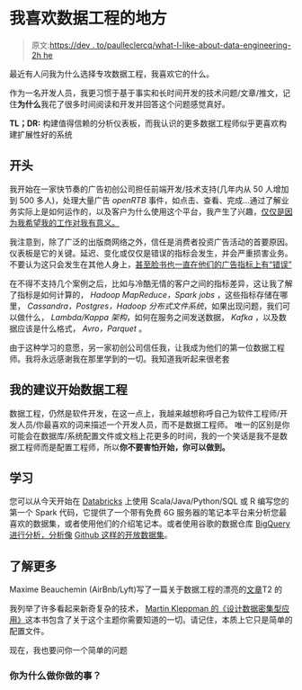 # 我喜欢数据工程的地方

> 原文:[https://dev . to/paulleclercq/what-I-like-about-data-engineering-2h he](https://dev.to/paulleclercq/what-i-like-about-data-engineering-2hhe)

最近有人问我为什么选择专攻数据工程，我喜欢它的什么。

作为一名开发人员，我更习惯于基于事实和长时间开发的技术问题/文章/推文，记住**为什么**我花了很多时间阅读和开发并回答这个问题感觉真好。

**TL；DR:** 构建值得信赖的分析仪表板，而我认识的更多数据工程师似乎更喜欢构建扩展性好的系统

## [](#the-beginning)开头

我开始在一家快节奏的广告初创公司担任前端开发/技术支持(几年内从 50 人增加到 500 多人)，处理大量广告 *openRTB* 事件，如点击、查看、完成...通过了解业务实际上是如何运作的，以及客户为什么使用这个平台，我产生了兴趣，[仅仅是因为我希望我的工作对我有意义。](https://www.strikemag.org/bullshit-jobs)

我注意到，除了广泛的出版商网络之外，信任是消费者投资广告活动的首要原因。仪表板是它的关键。延迟、变化或仅仅是错误的指标会发生，并会严重损害业务。不要认为这只会发生在其他人身上，[甚至脸书也一直在他们的广告指标上有“错误”](https://www.forbes.com/sites/greatspeculations/2016/11/17/more-bugs-found-in-facebooks-ad-metrics-to-the-dismay-of-advertisers/#505ddbfe2a85)

在不得不支持几个案例之后，比如与冷酷无情的客户之间的指标差异，这让我了解了指标是如何计算的， *Hadoop MapReduce，Spark jobs* ，这些指标存储在哪里， *Cassandra，Postgres，Hadoop 分布式文件系统*，如果出现问题，我们可以做什么， *Lambda/Kappa 架构*，如何在服务之间发送数据， *Kafka* ，以及数据应该是什么格式， *Avro，Parquet* 。

由于这种学习的意愿，另一家初创公司信任我，让我成为他们的第一位数据工程师。我将永远感谢我在那里学到的一切。我知道我听起来很老套

## [](#my-advice-to-start-data-engineering)我的建议开始数据工程

数据工程，仍然是软件开发，在这一点上，我越来越想称呼自己为软件工程师/开发人员/你最喜欢的词来描述一个开发人员，而不是数据工程师。
唯一的区别是你可能会在数据库/系统配置文件或文档上花更多的时间，我的一个笑话是我不是数据工程师而是配置工程师，所以**你不要害怕开始，你可以做到。**

## [](#learn)学习

您可以从今天开始在 [Databricks](https://community.cloud.databricks.com/) 上使用 Scala/Java/Python/SQL 或 R 编写您的第一个 Spark 代码，它提供了一个带有免费 6G 服务器的笔记本平台来分析您最喜欢的数据集，或者使用他们的介绍笔记本。或者使用谷歌的数据仓库 [BigQuery 进行分析，分析像](https://cloud.google.com/bigquery/public-data/) [Github 这样的开放数据集](https://bigquery.cloud.google.com/dataset/bigquery-public-data:github_repos)。

## [](#learn-more)了解更多

Maxime Beauchemin (AirBnb/Lyft)写了一篇关于数据工程的漂亮的[文章](https://medium.freecodecamp.org/the-rise-of-the-data-engineer-91be18f1e603)T2 的

我列举了许多看起来新奇复杂的技术， [Martin Kleppman 的《设计数据密集型应用》](https://martin.kleppmann.com/2015/05/11/please-stop-calling-databases-cp-or-ap.html)这本书包含了关于这个主题你需要知道的一切。请记住，本质上它只是简单的配置文件。

现在，我也要问你一个简单的问题

### [](#why-do-you-do-what-you-do-)你为什么做你做的事？